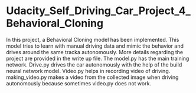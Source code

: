 # Udacity_Self_Driving_Car_Project_4_Behavioral_Cloning
In this project, a Behavioral Cloning model has been implemented. This model tries to learn with manual driving data and mimic the behavior and drives around the same tracka autonomously. More details regarding the project are provided in the write up file.
The model.py has the main training network. Drive.py drives the car autonomously with the help of the build neural network model.
Video.py helps in recording video of driving.
making_video.py makes a video from the collected image when driving autonomously because sometimes video.py does not work.
